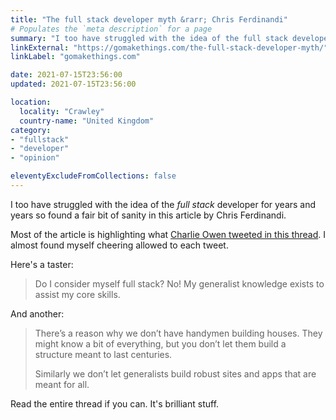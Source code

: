 ```yaml
---
title: "The full stack developer myth &rarr; Chris Ferdinandi"
# Populates the `meta description` for a page
summary: "I too have struggled with the idea of the full stack developer for years and years so found a fair bit of sanity in this article by Chris Ferdinandi."
linkExternal: "https://gomakethings.com/the-full-stack-developer-myth/"
linkLabel: "gomakethings.com"

date: 2021-07-15T23:56:00
updated: 2021-07-15T23:56:00

location:
  locality: "Crawley"
  country-name: "United Kingdom"
category:
- "fullstack"
- "developer"
- "opinion"

eleventyExcludeFromCollections: false
---
```


I too have struggled with the idea of the *full stack* developer for years and years so found a fair bit of sanity in this article by Chris Ferdinandi.

Most of the article is highlighting what [Charlie Owen tweeted in this thread](https://twitter.com/whalecoiner/status/1405097520582299650). I almost found myself cheering allowed to each tweet.

Here's a taster:

> Do I consider myself full stack? No! My generalist knowledge exists to assist my core skills.

And another:

> There’s a reason why we don’t have handymen building houses. They might know a bit of everything, but you don’t let them build a structure meant to last centuries.
>
> Similarly we don’t let generalists build robust sites and apps that are meant for all.

Read the entire thread if you can. It's brilliant stuff.
